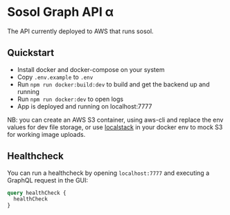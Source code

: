 # Sosol Graph API α

The API currently deployed to AWS that runs sosol.
## Quickstart

- Install docker and docker-compose on your system
- Copy `.env.example` to `.env`
- Run `npm run docker:build:dev` to build and get the backend up and running
- Run `npm run docker:dev` to open logs
- App is deployed and running on localhost:7777

NB: you can create an AWS S3 container, using aws-cli and replace the env values for dev file storage, or use [localstack](https://github.com/localstack/localstack) in your docker env to mock S3 for working image uploads.

## Healthcheck

You can run a healthcheck by opening `localhost:7777` and executing a GraphQL request in the GUI:

```GraphQL
query healthCheck {
  healthCheck
}
```
